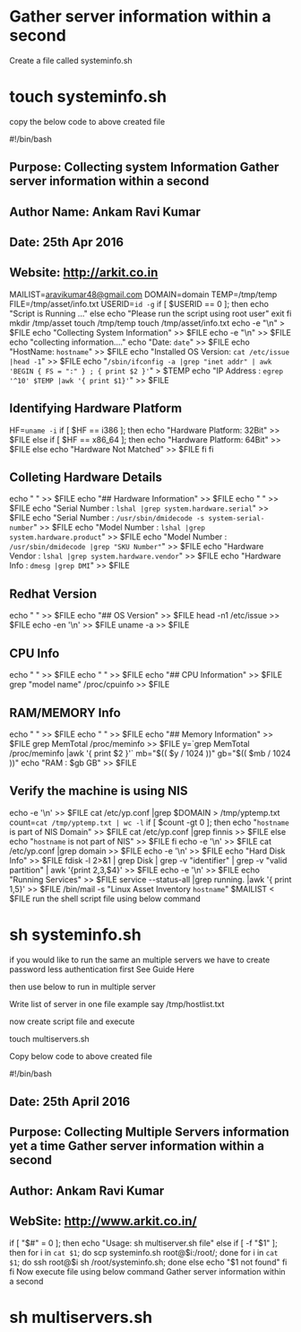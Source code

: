 # Gather server information within a second

Create a file called systeminfo.sh

# touch systeminfo.sh
copy the below code to above created file

#!/bin/bash
## Purpose: Collecting system Information Gather server information within a second
## Author Name: Ankam Ravi Kumar
## Date: 25th Apr 2016
## Website: http://arkit.co.in
MAILIST=aravikumar48@gmail.com
DOMAIN=domain
TEMP=/tmp/temp
FILE=/tmp/asset/info.txt
USERID=`id -g`
if [ $USERID == 0 ]; then
echo "Script is Running ..."
else
echo "Please run the script using root user"
exit
fi
mkdir /tmp/asset
touch /tmp/temp
touch /tmp/asset/info.txt
echo -e "\n" > $FILE
echo "Collecting System Information" >> $FILE
echo -e "\n" >> $FILE
echo "collecting information...."
echo "Date: `date`" >> $FILE
echo "HostName: `hostname`" >> $FILE
echo "Installed OS Version: `cat /etc/issue |head -1`" >> $FILE
echo "`/sbin/ifconfig -a |grep "inet addr" | awk 'BEGIN { FS = ":" } ; { print $2 }'`" > $TEMP
echo "IP Address : `egrep '^10' $TEMP |awk '{ print $1}'`" >> $FILE
## Identifying Hardware Platform ##
HF=`uname -i`
if [ $HF == i386 ]; then
echo "Hardware Platform: 32Bit" >> $FILE
else if [ $HF == x86_64 ]; then
echo "Hardware Platform: 64Bit" >> $FILE
else
echo "Hardware Not Matched" >> $FILE
fi
fi
## Colleting Hardware Details ##
echo " " >> $FILE
echo "## Hardware Information" >> $FILE
echo " " >> $FILE
echo "Serial Number     : `lshal |grep system.hardware.serial`" >> $FILE
echo "Serial Number     : `/usr/sbin/dmidecode -s system-serial-number`" >> $FILE
echo "Model Number      : `lshal |grep system.hardware.product`" >> $FILE
echo "Model Number      : `/usr/sbin/dmidecode |grep "SKU Number"`" >> $FILE
echo "Hardware Vendor   : `lshal |grep system.hardware.vendor`" >> $FILE
echo "Hardware Info     : `dmesg |grep DMI`" >> $FILE
## Redhat Version ##
echo " " >> $FILE
echo "## OS Version" >> $FILE
head -n1 /etc/issue >> $FILE
echo -en '\n' >> $FILE
uname -a >> $FILE
## CPU Info ##
echo " " >> $FILE
echo " " >> $FILE
echo "## CPU Information" >> $FILE
grep "model name" /proc/cpuinfo >> $FILE
## RAM/MEMORY Info ##
echo " " >> $FILE
echo " " >> $FILE
echo "## Memory Information" >> $FILE
grep MemTotal /proc/meminfo >> $FILE
y=`grep MemTotal /proc/meminfo |awk '{ print $2 }'`
mb="$(( $y / 1024 ))"
gb="$(( $mb / 1024 ))"
echo "RAM : $gb GB" >> $FILE
## Verify the machine is using NIS ##
echo -e '\n' >> $FILE
cat /etc/yp.conf |grep $DOMAIN > /tmp/yptemp.txt
count=`cat /tmp/yptemp.txt | wc -l`
if [ $count -gt 0 ];
then
echo "`hostname` is part of NIS Domain" >> $FILE
cat /etc/yp.conf |grep finnis >> $FILE
else
echo "`hostname` is not part of NIS" >> $FILE
fi
echo -e '\n' >> $FILE
cat /etc/yp.conf |grep domain >> $FILE
echo -e '\n' >> $FILE
echo "Hard Disk Info" >> $FILE
fdisk -l 2>&1 | grep Disk | grep -v "identifier" | grep -v "valid partition" | awk '{print $2,$3,$4}' >> $FILE
echo -e '\n' >> $FILE
echo "Running Services" >> $FILE
service --status-all |grep running. |awk '{ print $1,$5}' >> $FILE
/bin/mail -s "Linux Asset Inventory `hostname`" $MAILIST < $FILE
run the shell script file using below command

# sh systeminfo.sh
if you would like to run the same an multiple servers we have to create password less authentication first See Guide Here

then use below to run in multiple server

Write list of server in one file  example say /tmp/hostlist.txt

now create script file and execute

touch multiservers.sh

Copy below code to above created file

#!/bin/bash
## Date: 25th April 2016
## Purpose: Collecting Multiple Servers information yet a time Gather server information within a second
## Author: Ankam Ravi Kumar
## WebSite: http://www.arkit.co.in/
if [ "$#" = 0 ]; then
 echo "Usage: sh multiserver.sh file"
else if [ -f "$1" ]; then
 for i in `cat $1`; do scp systeminfo.sh root@$i:/root/; done
 for i in `cat $1`; do ssh root@$i sh /root/systeminfo.sh; done
else
echo "$1 not found"
fi
fi
Now execute file using below command Gather server information within a second

# sh multiservers.sh
